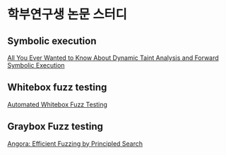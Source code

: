 # 학부연구생 논문 스터디

## Symbolic execution
[All You Ever Wanted to Know About Dynamic Taint Analysis and Forward Symbolic Execution](./1_Oakland10.md)

## Whitebox fuzz testing
[Automated Whitebox Fuzz Testing](./2_ndss2008.md)


## Graybox Fuzz testing
[Angora: Efficient Fuzzing by Principled Search](./3_chen2018angora.md)

